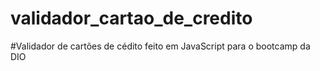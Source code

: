 # validador_cartao_de_credito
#Validador de cartões de cédito feito em JavaScript para o bootcamp da DIO